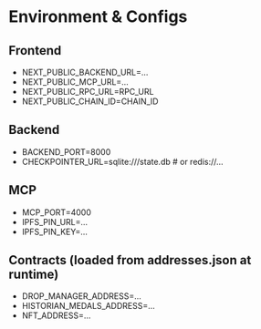 # Environment & Configs

## Frontend

- NEXT_PUBLIC_BACKEND_URL=…
- NEXT_PUBLIC_MCP_URL=…
- NEXT_PUBLIC_RPC_URL=RPC_URL
- NEXT_PUBLIC_CHAIN_ID=CHAIN_ID

## Backend

- BACKEND_PORT=8000
- CHECKPOINTER_URL=sqlite:///state.db # or redis://…

## MCP

- MCP_PORT=4000
- IPFS_PIN_URL=…
- IPFS_PIN_KEY=…

## Contracts (loaded from addresses.json at runtime)

- DROP_MANAGER_ADDRESS=…
- HISTORIAN_MEDALS_ADDRESS=…
- NFT_ADDRESS=…

